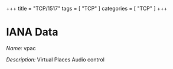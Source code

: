 +++
title = "TCP/1517"
tags = [ "TCP" ]
categories = [ "TCP" ]
+++

# IANA Data

_Name:_ vpac

_Description:_ Virtual Places Audio control

